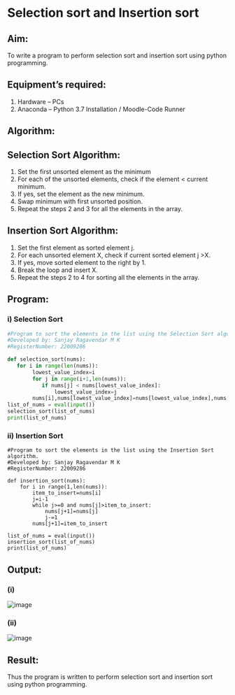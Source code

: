 # Selection sort and Insertion sort
## Aim:
To write a program to perform selection sort and insertion sort using python programming.
## Equipment’s required:
1.	Hardware – PCs
2.	Anaconda – Python 3.7 Installation / Moodle-Code Runner
## Algorithm:
## Selection Sort Algorithm:
1.	Set the first unsorted element as the minimum
2.	For each of the unsorted elements, check if the element < current minimum.
3.	If yes, set the element as the new minimum.
4.	Swap minimum with first unsorted position.
5.	Repeat the steps 2 and 3 for all the elements in the array.
## Insertion Sort Algorithm:
1.	Set the first element as sorted element j.
2.	For each unsorted element X, check if current sorted element j >X.
3.	If yes, move sorted element to the right by 1.
4.	Break the loop and insert X.
5.	Repeat the steps 2 to 4 for sorting all the elements in the array.
## Program:
### i)	Selection Sort
```py
#Program to sort the elements in the list using the Selection Sort algorithm.
#Developed by: Sanjay Ragavendar M K
#RegisterNumber: 22009286

def selection_sort(nums):
   for i in range(len(nums)):
        lowest_value_index=i
        for j in range(i+1,len(nums)):
           if nums[j] < nums[lowest_value_index]:
               lowest_value_index=j
        nums[i],nums[lowest_value_index]=nums[lowest_value_index],nums[i]
list_of_nums = eval(input())
selection_sort(list_of_nums)
print(list_of_nums)
```
### ii)	Insertion Sort
```
#Program to sort the elements in the list using the Insertion Sort algorithm.
#Developed by: Sanjay Ragavendar M K
#RegisterNumber: 22009286

def insertion_sort(nums):
    for i in range(1,len(nums)):
        item_to_insert=nums[i]
        j=i-1
        while j>=0 and nums[j]>item_to_insert:
            nums[j+1]=nums[j]
            j-=1
        nums[j+1]=item_to_insert
        
list_of_nums = eval(input())
insertion_sort(list_of_nums)
print(list_of_nums)
```

## Output:
### (i)
![image](https://user-images.githubusercontent.com/91368803/214866353-bc818e45-28a5-411d-b944-691b0f1120eb.png)
### (ii)
![image](https://user-images.githubusercontent.com/91368803/214866453-8aa70cd5-9409-4643-a0b4-8b79a642e3ef.png)


## Result:
Thus the program is written to perform selection sort and insertion sort using python programming.
